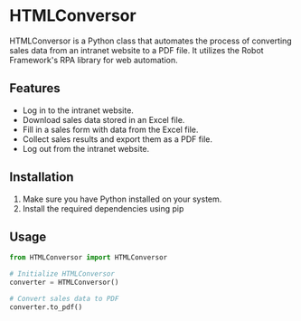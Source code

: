# HTMLConversor

HTMLConversor is a Python class that automates the process of converting sales data from an intranet website to a PDF file. It utilizes the Robot Framework's RPA library for web automation.

## Features

- Log in to the intranet website.
- Download sales data stored in an Excel file.
- Fill in a sales form with data from the Excel file.
- Collect sales results and export them as a PDF file.
- Log out from the intranet website.

## Installation

1. Make sure you have Python installed on your system.
2. Install the required dependencies using pip


## Usage

```python
from HTMLConversor import HTMLConversor

# Initialize HTMLConversor
converter = HTMLConversor()

# Convert sales data to PDF
converter.to_pdf()

